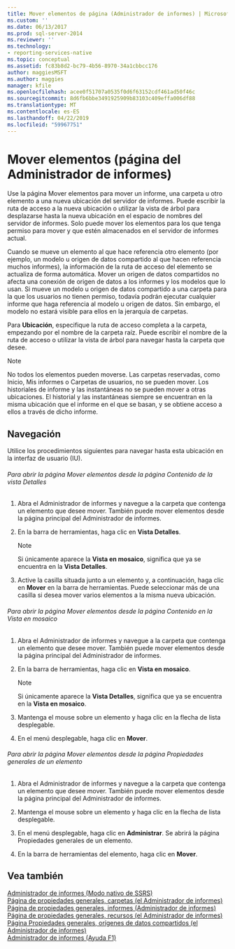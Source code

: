 ```yaml
---
title: Mover elementos de página (Administrador de informes) | Microsoft Docs
ms.custom: ''
ms.date: 06/13/2017
ms.prod: sql-server-2014
ms.reviewer: ''
ms.technology:
- reporting-services-native
ms.topic: conceptual
ms.assetid: fc83b8d2-bc79-4b56-8970-34a1cbbcc176
author: maggiesMSFT
ms.author: maggies
manager: kfile
ms.openlocfilehash: acee0f51707a0535f0d6f63152cdf461ad50f46c
ms.sourcegitcommit: 8d6fb6bbe3491925909b83103c409effa006df88
ms.translationtype: MT
ms.contentlocale: es-ES
ms.lasthandoff: 04/22/2019
ms.locfileid: "59967751"
---
```

# <a name="move-items-page-report-manager"></a>Mover elementos (página del Administrador de informes)
  Use la página Mover elementos para mover un informe, una carpeta u otro elemento a una nueva ubicación del servidor de informes. Puede escribir la ruta de acceso a la nueva ubicación o utilizar la vista de árbol para desplazarse hasta la nueva ubicación en el espacio de nombres del servidor de informes. Solo puede mover los elementos para los que tenga permiso para mover y que estén almacenados en el servidor de informes actual.  
  
 Cuando se mueve un elemento al que hace referencia otro elemento (por ejemplo, un modelo u origen de datos compartido al que hacen referencia muchos informes), la información de la ruta de acceso del elemento se actualiza de forma automática. Mover un origen de datos compartidos no afecta una conexión de origen de datos a los informes y los modelos que lo usan. Si mueve un modelo u origen de datos compartido a una carpeta para la que los usuarios no tienen permiso, todavía podrán ejecutar cualquier informe que haga referencia al modelo u origen de datos. Sin embargo, el modelo no estará visible para ellos en la jerarquía de carpetas.  
  
 Para **Ubicación**, especifique la ruta de acceso completa a la carpeta, empezando por el nombre de la carpeta raíz. Puede escribir el nombre de la ruta de acceso o utilizar la vista de árbol para navegar hasta la carpeta que desee.  
  
> [!NOTE]  
>  No todos los elementos pueden moverse. Las carpetas reservadas, como Inicio, Mis informes o Carpetas de usuarios, no se pueden mover. Los historiales de informe y las instantáneas no se pueden mover a otras ubicaciones. El historial y las instantáneas siempre se encuentran en la misma ubicación que el informe en el que se basan, y se obtiene acceso a ellos a través de dicho informe.  
  
## <a name="navigation"></a>Navegación  
 Utilice los procedimientos siguientes para navegar hasta esta ubicación en la interfaz de usuario (IU).  
  
###### <a name="to-open-the-move-items-page-from-the-contents-page-in-details-view"></a>Para abrir la página Mover elementos desde la página Contenido de la vista Detalles  
  
1.  Abra el Administrador de informes y navegue a la carpeta que contenga un elemento que desee mover. También puede mover elementos desde la página principal del Administrador de informes.  
  
2.  En la barra de herramientas, haga clic en **Vista Detalles**.  
  
    > [!NOTE]  
    >  Si únicamente aparece la **Vista en mosaico**, significa que ya se encuentra en la **Vista Detalles**.  
  
3.  Active la casilla situada junto a un elemento y, a continuación, haga clic en **Mover** en la barra de herramientas. Puede seleccionar más de una casilla si desea mover varios elementos a la misma nueva ubicación.  
  
###### <a name="to-open-the-move-items-page-from-the-contents-page-in-tiles-view"></a>Para abrir la página Mover elementos desde la página Contenido en la Vista en mosaico  
  
1.  Abra el Administrador de informes y navegue a la carpeta que contenga un elemento que desee mover. También puede mover elementos desde la página principal del Administrador de informes.  
  
2.  En la barra de herramientas, haga clic en **Vista en mosaico**.  
  
    > [!NOTE]  
    >  Si únicamente aparece la **Vista Detalles**, significa que ya se encuentra en la **Vista en mosaico**.  
  
3.  Mantenga el mouse sobre un elemento y haga clic en la flecha de lista desplegable.  
  
4.  En el menú desplegable, haga clic en **Mover**.  
  
###### <a name="to-open-the-move-items-page-from-the-general-properties-page-of-an-item"></a>Para abrir la página Mover elementos desde la página Propiedades generales de un elemento  
  
1.  Abra el Administrador de informes y navegue a la carpeta que contenga un elemento que desee mover. También puede mover elementos desde la página principal del Administrador de informes.  
  
2.  Mantenga el mouse sobre un elemento y haga clic en la flecha de lista desplegable.  
  
3.  En el menú desplegable, haga clic en **Administrar**. Se abrirá la página Propiedades generales de un elemento.  
  
4.  En la barra de herramientas del elemento, haga clic en **Mover**.  
  
## <a name="see-also"></a>Vea también  
 [Administrador de informes &#40;Modo nativo de SSRS&#41;](../../2014/reporting-services/report-manager-ssrs-native-mode.md)   
 [Página de propiedades generales, carpetas &#40;el Administrador de informes&#41;](../../2014/reporting-services/general-properties-page-folders-report-manager.md)   
 [Página de propiedades generales, informes &#40;Administrador de informes&#41;](../../2014/reporting-services/general-properties-page-reports-report-manager.md)   
 [Página de propiedades generales, recursos &#40;el Administrador de informes&#41;](../../2014/reporting-services/general-properties-page-resources-report-manager.md)   
 [Página Propiedades generales, orígenes de datos compartidos &#40;el Administrador de informes&#41;](../../2014/reporting-services/general-properties-page-shared-data-sources-report-manager.md)   
 [Administrador de informes (Ayuda F1)](../../2014/reporting-services/report-manager-f1-help.md)  
  
  
